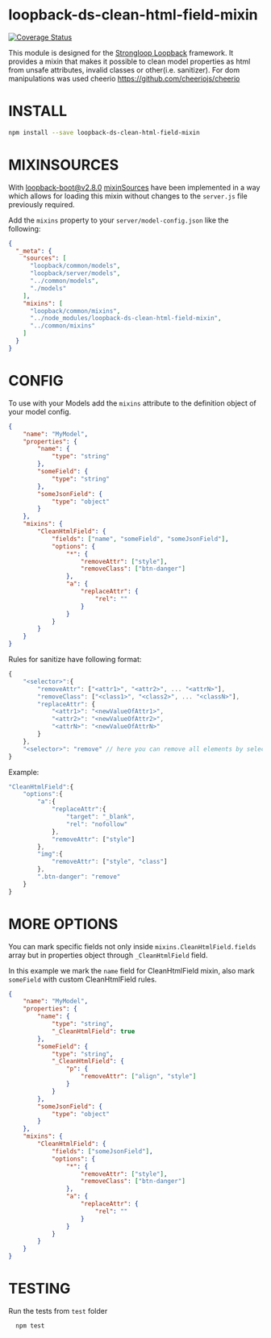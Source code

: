 loopback-ds-clean-html-field-mixin
=============

[![Coverage Status](https://coveralls.io/repos/github/gerasev-kirill/loopback-ds-clean-html-field-mixin/badge.svg?branch=master)](https://coveralls.io/github/gerasev-kirill/loopback-ds-clean-html-field-mixin?branch=master)


This module is designed for the [Strongloop Loopback](https://github.com/strongloop/loopback) framework.
It provides a mixin that makes it possible to clean model properties as
html from unsafe attributes, invalid classes or other(i.e. sanitizer).
For dom manipulations was used cheerio https://github.com/cheeriojs/cheerio


INSTALL
=============

```bash
npm install --save loopback-ds-clean-html-field-mixin
```

MIXINSOURCES
=============
With [loopback-boot@v2.8.0](https://github.com/strongloop/loopback-boot/)  [mixinSources](https://github.com/strongloop/loopback-boot/pull/131) have been implemented in a way which allows for loading this mixin without changes to the `server.js` file previously required.

Add the `mixins` property to your `server/model-config.json` like the following:

```json
{
  "_meta": {
    "sources": [
      "loopback/common/models",
      "loopback/server/models",
      "../common/models",
      "./models"
    ],
    "mixins": [
      "loopback/common/mixins",
      "../node_modules/loopback-ds-clean-html-field-mixin",
      "../common/mixins"
    ]
  }
}
```


CONFIG
=============

To use with your Models add the `mixins` attribute to the definition object of
your model config.

```json
{
    "name": "MyModel",
    "properties": {
        "name": {
            "type": "string"
        },
        "someField": {
            "type": "string"
        },
        "someJsonField": {
            "type": "object"
        }
    },
    "mixins": {
        "CleanHtmlField": {
            "fields": ["name", "someField", "someJsonField"],
            "options": {
                "*": {
                    "removeAttr": ["style"],
                    "removeClass": ["btn-danger"]
                },
                "a": {
                    "replaceAttr": {
                        "rel": ""
                    }
                }
            }
        }
    }
}
```

Rules for sanitize have following format:

```js
{
    "<selector>":{
        "removeAttr": ["<attr1>", "<attr2>", ... "<attrN>"],
        "removeClass": ["<class1>", "<class2>", ... "<classN>"],
        "replaceAttr": {
            "<attr1>": "<newValueOfAttr1>",
            "<attr2>": "<newValueOfAttr2>",
            "<attrN>": "<newValueOfAttrN>"
        }
    },
    "<selector>": "remove" // here you can remove all elements by selector
}
```

Example:
```js
"CleanHtmlField":{
    "options":{
        "a":{
            "replaceAttr":{
                "target": "_blank",
                "rel": "nofollow"
            },
            "removeAttr": ["style"]
        },
        "img":{
            "removeAttr": ["style", "class"]
        },
        ".btn-danger": "remove"
    }
}
```


MORE OPTIONS
=============

You can mark specific fields not only inside `mixins.CleanHtmlField.fields` array but
in properties object through `_CleanHtmlField` field.

In this example we mark the `name` field for CleanHtmlField mixin, also
mark `someField` with custom CleanHtmlField rules.

```json
{
    "name": "MyModel",
    "properties": {
        "name": {
            "type": "string",
            "_CleanHtmlField": true
        },
        "someField": {
            "type": "string",
            "_CleanHtmlField": {
                "p": {
                    "removeAttr": ["align", "style"]
                }
            }
        },
        "someJsonField": {
            "type": "object"
        }
    },
    "mixins": {
        "CleanHtmlField": {
            "fields": ["someJsonField"],
            "options": {
                "*": {
                    "removeAttr": ["style"],
                    "removeClass": ["btn-danger"]
                },
                "a": {
                    "replaceAttr": {
                        "rel": ""
                    }
                }
            }
        }
    }
}
```


TESTING
=============

Run the tests from `test` folder

```bash
  npm test
```
